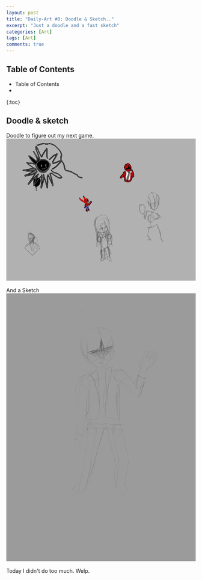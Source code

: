 ```yaml
---
layout: post
title: "Daily-Art #8: Doodle & Sketch.."
excerpt: "Just a doodle and a fast sketch"
categories: [Art]
tags: [Art]
comments: true
---
```


<h2> Table of Contents </h2>

* Table of Contents
* 
{:toc}

## Doodle & sketch

Doodle to figure out my next game.
![doodle](/img/DailyArt/day8/doodle.png)

And a Sketch
![sketch](/img/DailyArt/day8/sketch.png)


Today I didn't do too much. Welp.